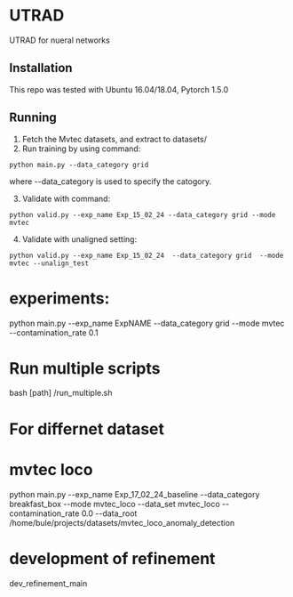# UTRAD
UTRAD for nueral networks
## Installation
This repo was tested with Ubuntu 16.04/18.04, Pytorch 1.5.0
## Running 
1. Fetch the Mvtec datasets, and extract to datasets/
2. Run training by using command:
```
python main.py --data_category grid
```
where --data_category is used to specify the catogory.

3. Validate with command:
```
python valid.py --exp_name Exp_15_02_24 --data_category grid --mode mvtec
```
4. Validate with unaligned setting:
```
python valid.py --exp_name Exp_15_02_24  --data_category grid  --mode mvtec --unalign_test
```



# experiments:


python main.py --exp_name ExpNAME --data_category grid --mode mvtec --contamination_rate 0.1



# Run multiple scripts 

bash [path] /run_multiple.sh

# For differnet dataset
# mvtec loco
python main.py --exp_name Exp_17_02_24_baseline --data_category breakfast_box --mode mvtec_loco --data_set mvtec_loco --contamination_rate 0.0 --data_root /home/bule/projects/datasets/mvtec_loco_anomaly_detection



# development of refinement 

dev_refinement_main

